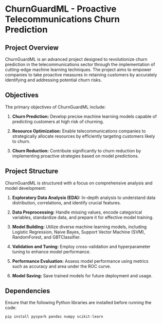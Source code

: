 # ChurnGuardML - Proactive Telecommunications Churn Prediction

## Project Overview

ChurnGuardML is an advanced project designed to revolutionize churn prediction in the telecommunications sector through the implementation of cutting-edge machine learning techniques. The project aims to empower companies to take proactive measures in retaining customers by accurately identifying and addressing potential churn risks.

## Objectives

The primary objectives of ChurnGuardML include:

1. **Churn Prediction:** Develop precise machine learning models capable of predicting customers at high risk of churning.

2. **Resource Optimization:** Enable telecommunications companies to strategically allocate resources by efficiently targeting customers likely to churn.

3. **Churn Reduction:** Contribute significantly to churn reduction by implementing proactive strategies based on model predictions.

## Project Structure

ChurnGuardML is structured with a focus on comprehensive analysis and model development:

1. **Exploratory Data Analysis (EDA):** In-depth analysis to understand data distribution, correlations, and identify crucial features.

2. **Data Preprocessing:** Handle missing values, encode categorical variables, standardize data, and prepare it for effective model training.

3. **Model Building:** Utilize diverse machine learning models, including Logistic Regression, Naive Bayes, Support Vector Machine (SVM), RandomForest, and GBTClassifier.

4. **Validation and Tuning:** Employ cross-validation and hyperparameter tuning to enhance model performance.

5. **Performance Evaluation:** Assess model performance using metrics such as accuracy and area under the ROC curve.

6. **Model Saving:** Save trained models for future deployment and usage.

## Dependencies

Ensure that the following Python libraries are installed before running the code:

```bash
pip install pyspark pandas numpy scikit-learn
